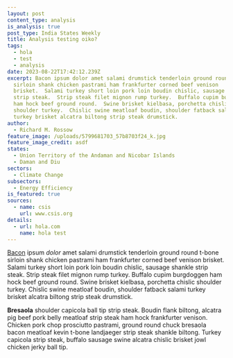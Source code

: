 ```yaml
---
layout: post
content_type: analysis
is_analysis: true
post_type: India States Weekly
title: Analysis testing oiko?
tags:
  - hola
  - test
  - analysis
date: 2023-08-22T17:42:12.239Z
excerpt: Bacon ipsum dolor amet salami drumstick tenderloin ground round t-bone
  sirloin shank chicken pastrami ham frankfurter corned beef venison
  brisket.  Salami turkey short loin pork loin boudin chislic, sausage shankle
  strip steak.  Strip steak filet mignon rump turkey.  Buffalo cupim burgdoggen
  ham hock beef ground round.  Swine brisket kielbasa, porchetta chislic
  shoulder turkey.  Chislic swine meatloaf boudin, shoulder fatback salami
  turkey brisket alcatra biltong strip steak drumstick.
author:
  - Richard M. Rossow
feature_image: /uploads/5799681703_57b8703f24_k.jpg
feature_image_credit: asdf
states:
  - Union Territory of the Andaman and Nicobar Islands
  - Daman and Diu
sectors:
  - Climate Change
subsectors:
  - Energy Efficiency
is_featured: true
sources:
  - name: csis
    url: www.csis.org
details:
  - url: hola.com
    name: hola test
---
```

[Bacon](bacon.com) ipsum *dolor* amet salami drumstick tenderloin ground round t-bone sirloin shank chicken pastrami ham frankfurter corned beef venison brisket.  Salami turkey short loin pork loin boudin chislic, sausage shankle strip steak.  Strip steak filet mignon rump turkey.  Buffalo cupim burgdoggen ham hock beef ground round.  Swine brisket kielbasa, porchetta chislic shoulder turkey.  Chislic swine meatloaf boudin, shoulder fatback salami turkey brisket alcatra biltong strip steak drumstick.

**Bresaola** shoulder capicola ball tip strip steak.  Boudin flank biltong, alcatra pig beef pork belly meatloaf strip steak ham hock frankfurter venison.  Chicken pork chop prosciutto pastrami, ground round chuck bresaola bacon meatloaf kevin t-bone landjaeger strip steak shankle biltong.  Turkey capicola strip steak, buffalo sausage swine alcatra chislic brisket jowl chicken jerky ball tip.
